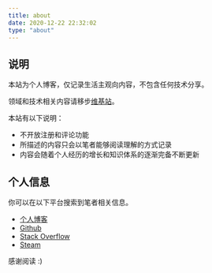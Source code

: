 ```yaml
---
title: about
date: 2020-12-22 22:32:02
type: "about"
---
```


## 说明

本站为个人博客，仅记录生活主观向内容，不包含任何技术分享。

领域和技术相关内容请移步[维基站](https://blackpearl.fun)。

本站有以下说明：
- 不开放注册和评论功能
- 所描述的内容只会以笔者能够阅读理解的方式记录
- 内容会随着个人经历的增长和知识体系的逐渐完备不断更新

## 个人信息

你可以在以下平台搜索到笔者相关信息。

- [个人博客](https://blog.jovipro.com)
- [Github](https://github.com/L-Jovi)
- [Stack Overflow](https://stackoverflow.com/users/4004375/e-jovi)
- [Steam](http://steamcommunity.com/id/eternal_jovi)

感谢阅读 :)
